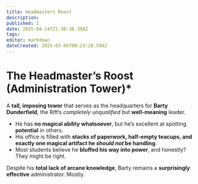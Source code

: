 ```yaml
---
title: Headmasters Roost
description: 
published: 1
date: 2025-04-14T21:30:36.398Z
tags: 
editor: markdown
dateCreated: 2025-03-05T00:23:20.594Z
---
```


# The Headmaster’s Roost (Administration Tower)*
A **tall, imposing tower** that serves as the headquarters for **Barty Dunderfield**, the Rift’s *completely unqualified* but **well-meaning** leader.  

- He has **no magical ability whatsoever**, but he’s excellent at spotting **potential** in others.  
- His office is filled with **stacks of paperwork, half-empty teacups, and exactly one magical artifact he *should not* be handling**.  
- Most students believe he **bluffed his way into power**, and honestly? They might be right.  

Despite his **total lack of arcane knowledge**, Barty remains a **surprisingly effective** administrator. Mostly.
